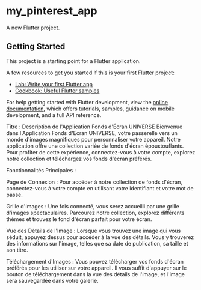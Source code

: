 # my_pinterest_app

A new Flutter project.

## Getting Started

This project is a starting point for a Flutter application.

A few resources to get you started if this is your first Flutter project:

- [Lab: Write your first Flutter app](https://docs.flutter.dev/get-started/codelab)
- [Cookbook: Useful Flutter samples](https://docs.flutter.dev/cookbook)

For help getting started with Flutter development, view the
[online documentation](https://docs.flutter.dev/), which offers tutorials,
samples, guidance on mobile development, and a full API reference.

Titre : Description de l'Application Fonds d'Écran UNIVERSE
Bienvenue dans l'Application Fonds d'Écran UNIVERSE, 
votre passerelle vers un monde d'images magnifiques pour personnaliser votre appareil. 
Notre application offre une collection variée de fonds d'écran époustouflants. 
Pour profiter de cette expérience, connectez-vous à votre compte, explorez notre collection 
et téléchargez vos fonds d'écran préférés.

Fonctionnalités Principales :

Page de Connexion : Pour accéder à notre collection de fonds d'écran, 
connectez-vous à votre compte en utilisant votre identifiant et votre mot de passe.

Grille d'Images : Une fois connecté, vous serez accueilli par une grille d'images spectaculaires. 
Parcourez notre collection, explorez différents thèmes et trouvez le fond d'écran parfait pour votre écran.

Vue des Détails de l'Image : Lorsque vous trouvez une image qui vous séduit, appuyez dessus pour 
accéder à la vue des détails. Vous y trouverez des informations sur l'image, telles que sa date de publication, 
sa taille et son titre.

Téléchargement d'Images : Vous pouvez télécharger vos fonds d'écran préférés pour les utiliser 
sur votre appareil. Il vous suffit d'appuyer sur le bouton de téléchargement dans la vue des 
détails de l'image, et l'image sera sauvegardée dans votre galerie.

